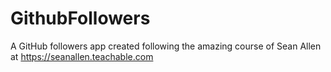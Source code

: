 # GithubFollowers
A GitHub followers app created following the amazing course of Sean Allen at https://seanallen.teachable.com
